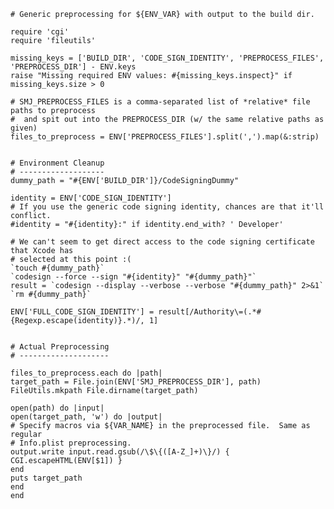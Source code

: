 	# Generic preprocessing for ${ENV_VAR} with output to the build dir.

	require 'cgi'
	require 'fileutils'

	missing_keys = ['BUILD_DIR', 'CODE_SIGN_IDENTITY', 'PREPROCESS_FILES', 'PREPROCESS_DIR'] - ENV.keys
	raise "Missing required ENV values: #{missing_keys.inspect}" if missing_keys.size > 0

	# SMJ_PREPROCESS_FILES is a comma-separated list of *relative* file paths to preprocess
	#  and spit out into the PREPROCESS_DIR (w/ the same relative paths as given)
	files_to_preprocess = ENV['PREPROCESS_FILES'].split(',').map(&:strip)


	# Environment Cleanup
	# -------------------
	dummy_path = "#{ENV['BUILD_DIR']}/CodeSigningDummy"

	identity = ENV['CODE_SIGN_IDENTITY']
	# If you use the generic code signing identity, chances are that it'll conflict.
	#identity = "#{identity}:" if identity.end_with? ' Developer'

	# We can't seem to get direct access to the code signing certificate that Xcode has
	# selected at this point :(
	`touch #{dummy_path}`
	`codesign --force --sign "#{identity}" "#{dummy_path}"`
	result = `codesign --display --verbose --verbose "#{dummy_path}" 2>&1`
	`rm #{dummy_path}`

	ENV['FULL_CODE_SIGN_IDENTITY'] = result[/Authority\=(.*#{Regexp.escape(identity)}.*)/, 1]


	# Actual Preprocessing
	# --------------------

	files_to_preprocess.each do |path|
	target_path = File.join(ENV['SMJ_PREPROCESS_DIR'], path)
	FileUtils.mkpath File.dirname(target_path)

	open(path) do |input|
	open(target_path, 'w') do |output|
	# Specify macros via ${VAR_NAME} in the preprocessed file.  Same as regular
	# Info.plist preprocessing.
	output.write input.read.gsub(/\$\{([A-Z_]+)\}/) { CGI.escapeHTML(ENV[$1]) }
	end
	puts target_path
	end
	end